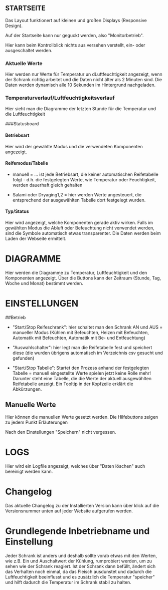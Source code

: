 ## STARTSEITE
Das Layout funktionert auf kleinen und großen Displays (Responsive Design).

Auf der Startseite kann nur geguckt werden, also "Monitorbetrieb".

Hier kann beim Kontrollblick nichts aus versehen verstellt, ein- oder ausgeschaltet werden.

### Aktuelle Werte
Hier werden nur Werte für Temperatur un dLuftfeuchtigkeit angezeigt, wenn der Schrank richtig arbeitet und die Daten nicht älter als 2 Minuten sind. Die Daten werden dynamisch alle 10 Sekunden im Hintergrund nachgeladen.

### Temperaturverlauf/Luftfeuchtigkeitsverlauf
Hier sieht man die Diagramme der letzten Stunde für die Temperatur und die Luftfeuchtigkeit

###Statusboard 
#### Betriebsart
Hier wird der gewählte Modus und die verwendeten Komponenten angezeigt. 

#### Reifemodus/Tabelle
* manuell = ... ist jede Betriebsart, die keiner automatischen Reifetabelle folgt - d.h. die festgelegten Werte, wie Temperatur oder Feuchtigkeit, werden dauerhaft gleich gehalten

* Salami oder Dryaging1,2 = hier werden Werte angesteuert, die entsprechend der ausgewählten Tabelle dort festgelegt wurden.

#### Typ/Status 
Hier wird angezeigt, welche Komponenten gerade aktiv wirken. Falls im gewählten Modus die Abluft oder Befeuchtung nicht verwendet werden, sind die Symbole automatisch etwas transparenter. Die Daten werden beim Laden der Webseite ermittelt.


# DIAGRAMME
Hier werden die Diagramme zu Temperatur, Luftfeuchtigkeit und den Komponenten angezeigt. Über die Buttons kann der Zeitraum (Stunde, Tag, Woche und Monat) bestimmt werden. 

# EINSTELLUNGEN
##Betrieb
* "Start/Stop Reifeschrank": hier schaltet man den Schrank AN und AUS = manueller Modus (Kühlen mit Befeuchten, Heizen mit Befeuchten, Automatik mit Befeuchten, Automatik mit Be- und Entfeuchtung)

* "Auswahlschalter": hier legt man die Reifetabelle fest und speichert diese (die wurden übrigens automatisch im Verzeichnis csv gesucht und gefunden)

* "Start/Stop Tabelle": Startet den Prozess anhand der festgelegten Tabelle = manuell eingestellte Werte spielen jetzt keine Rolle mehr!
Darunter steht eine Tabelle, die die Werte der aktuell ausgewählten Reifetabelle anzeigt. Ein Tooltip in der Kopfzeile erklärt die Abkürzungen. 

## Manuelle Werte
Hier können die manuellen Werte gesetzt werden. Die Hilfebuttons zeigen zu jedem Punkt Erläuterungen

Nach den Einstellungen "Speichern" nicht vergessen.

# LOGS
Hier wird ein Logfile angezeigt, welches über "Daten löschen" auch bereinigt werden kann.

# Changelog
Das aktuelle Changelog zu der Installierten Version kann über klick auf die Versionsnummer unten auf jeder Website aufgerufen werden.

# Grundlegende Inbetriebname und Einstellung
Jeder Schrank ist anders und deshalb sollte vorab etwas mit den Werten, wie z.B. Ein und Auschaltwert der Kühlung, rumprobiert werden, um zu sehen wie der Schrank reagiert. Ist der Schrank dann befüllt, ändert sich das Verhalten noch einmal, da das Fleisch ausdunstet und dadurch die Luftfeuchtigkeit beeinflusst und es zusätzlich die Temperatur "speicher" und hilft dadurch die Temperatur im Schrank stabil zu halten.
